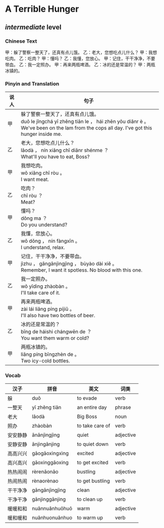 # A Terrible Hunger
## *intermediate* level

### Chinese Text
甲：躲了警察一整天了，还真有点儿饿。
乙：老大，您想吃点儿什么？
甲：我想吃肉。
乙：吃肉？
甲：懂吗？
乙：我懂，您放心。
甲：记住，干干净净，不要带血。
乙：我一定照办。
甲：再来两瓶啤酒。
乙：冰的还是常温的？
甲：两瓶冰镇的。

### Pinyin and Translation
|说人|句子|
|----|----|
|甲|躲了警察一整天了，还真有点儿饿。<br />duǒ le jǐngchá yī zhěng tiān le ， hái zhēn yǒu diǎnr è 。<br />We've been on the lam from the cops all day. I've got this hunger inside me.|
|乙|老大，您想吃点儿什么？<br />lǎodà ， nín xiǎng chī diǎnr shénme ？<br />What'll you have to eat, Boss?|
|甲|我想吃肉。<br />wǒ xiǎng chī ròu 。<br />I want meat.|
|乙|吃肉？<br />chī ròu ？<br />Meat?|
|甲|懂吗？<br />dǒng ma ？<br />Do you understand?|
|乙|我懂，您放心。<br />wǒ dǒng ， nín fàngxīn 。<br />I understand, relax.|
|甲|记住，干干净净，不要带血。<br />jìzhu ， gāngānjìngjìng ， bùyào dài xiě 。<br />Remember, I want it spotless. No blood with this one.|
|乙|我一定照办。<br />wǒ yīdìng zhàobàn 。<br />I'll take care of it.|
|甲|再来两瓶啤酒。<br />zài lái liǎng píng píjiǔ 。<br />I'll also have two bottles of beer.|
|乙|冰的还是常温的？<br />bīng de háishi chángwēn de ？<br />You want them warm or cold?|
|甲|两瓶冰镇的。<br />liǎng píng bīngzhèn de 。<br />Two icy-cold bottles.|
### Vocab
|汉子|拼音|英文|词类|
|----|----|----|----|
|躲|duǒ|to evade|verb|
|一整天|yī zhěng tiān|an entire day|phrase|
|老大|lǎodà|Big Boss|noun|
|照办|zhàobàn|to take care of|verb|
|安安静静|ānānjìngjìng|quiet|adjective|
|安静安静|ānjingānjing|to quiet down|verb|
|高高兴兴|gāogāoxìngxìng|excited|adjective|
|高兴高兴|gāoxinggāoxing|to get excited|verb|
|热热闹闹|rèrenāonāo|bustling|adjective|
|热闹热闹|rènaorènao|to get bustling|verb|
|干干净净|gāngānjìngjìng|clean|adjective|
|干净干净|gānjinggānjing|to clean up|verb|
|暖暖和和|nuǎnnuǎnhuōhuō|warm|adjective|
|暖和暖和|nuǎnhuonuǎnhuo|to warm up|verb|